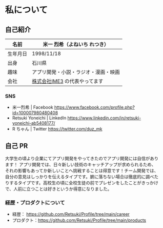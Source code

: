 # 私について

## 自己紹介

| 名前     | 米一 烈希（よねいち れつき）         |
| -------- | ------------------------------------ |
| 生年月日 | 1998/11/18                           |
| 出身     | 石川県                               |
| 趣味     | アプリ開発・小説・ラジオ・漫画・映画 |
| 会社     | [株式会社IME3](https://www.ime-3.com/) の代表やってます |

### SNS

- 米一烈希 | Facebook https://www.facebook.com/profile.php?id=100007980480408
- Retsuki Yoneichi | LinkedIn https://www.linkedin.com/in/retsuki-yoneichi-ab5408177/
- R ちゃん | Twitter https://twitter.com/duz_mk

## 自己 PR

大学生の頃より企業にてアプリ開発をやってきたのでアプリ開発には自信があります！
アプリ開発では、日々新しい技術のキャッチアップが求められるため、それの影響もあってか新しいことへ挑戦することは得意です！チーム開発では、自分の意見はしっかりを伝えるタイプです。腑に落ちない場合は徹底的に調べたりするタイプです。高校生の頃に全校生徒の前でプレゼンをしたことがきっかけで、人前に立つことは好きというか得意になりました。

### 経歴・プロダクトについて

- 経歴： https://github.com/Retsuki/Profile/tree/main/career
- プロダクト：https://github.com/Retsuki/Profile/tree/main/products
